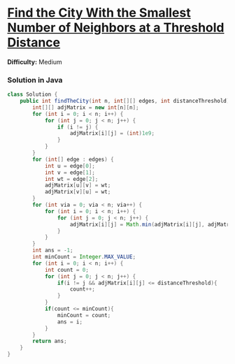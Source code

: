 # [Find the City With the Smallest Number of Neighbors at a Threshold Distance](https://leetcode.com/problems/find-the-city-with-the-smallest-number-of-neighbors-at-a-threshold-distance/)
**Difficulty:** Medium

### Solution in Java
```java
class Solution {
    public int findTheCity(int n, int[][] edges, int distanceThreshold) {
        int[][] adjMatrix = new int[n][n];
        for (int i = 0; i < n; i++) {
            for (int j = 0; j < n; j++) {
                if (i != j) {
                    adjMatrix[i][j] = (int)1e9;
                }
            }
        }
        for (int[] edge : edges) {
            int u = edge[0];
            int v = edge[1];
            int wt = edge[2];
            adjMatrix[u][v] = wt;
            adjMatrix[v][u] = wt;
        }
        for (int via = 0; via < n; via++) {
            for (int i = 0; i < n; i++) {
                for (int j = 0; j < n; j++) {
                    adjMatrix[i][j] = Math.min(adjMatrix[i][j], adjMatrix[i][via] + adjMatrix[via][j]);
                }
            }
        }
        int ans = -1;
        int minCount = Integer.MAX_VALUE;
        for (int i = 0; i < n; i++) {
            int count = 0;
            for (int j = 0; j < n; j++) {
                if(i != j && adjMatrix[i][j] <= distanceThreshold){
                    count++;
                }
            }
            if(count <= minCount){
                minCount = count;
                ans = i;
            }
        }
        return ans;
    }
}
```
